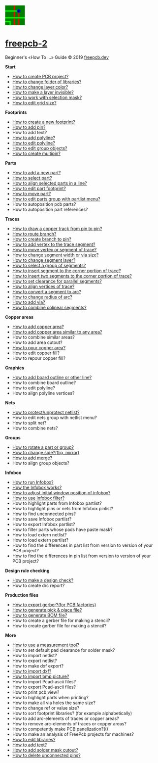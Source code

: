 ![](/pictures/upload.png) 
# [freepcb-2](https://freepcb.dev)

Beginner's «How To ...» Guide  © 2019 [freepcb.dev](https://freepcb.dev)

**Start**

* [How to create PCB project?](new_project.md)
* [How to change folder of libraries?](lib_folder.md)
* [How to change layer color?](colors.md)
* [How to make a layer invisible?](layer_vis.md)
* [How to work with selection mask?](sel_mask.md)
* [How to edit grid size?](grid.md)

**Footprints**

* [How to create a new footprint?](new_fp.md)
* [How to add pin?](add_pin.md)
* How to add text?
* [How to add polyline?](add_fp_poly.md)
* [How to edit polyline?](edit_fp_poly.md)
* [How to edit group objects?](fp_group.md)
* [How to create multipin?](multipin.md)

**Parts**

* [How to add a new part?](add_part.md)
* [How to select part?](select_part.md)
* [How to align selected parts in a line?](line_up.md)
* [How to edit part footprint?](edit_fp.md)
* [How to move part?](move_part.md)
* [How to edit parts group with partlist menu?](part_list.md)
* How to autoposition pcb parts?
* How to autoposition part references?

**Traces**

* [How to draw a copper track from pin to pin?](route.md)
* [How to route branch?](routing_branch.md)
* [How to create branch to pin?](edit_traces.md)
* [How to add vertex to the trace segment?](add_vertex.md)
* [How to move vertex or segment of trace?](move_seg.md)
* [How to change segment width or via size?](seg_width.md)
* [How to change segment layer?](seg_layer.md)
* [How to select a group of segments?](sel_seg_gr.md)
* [How to insert segment to the corner portion of trace?](insert_seg.md)
* [How to insert two segments to the corner portion of trace?](insert_seg2.md)
* [How to set clearance for parallel segments?](set_seg_clearance.md)
* [How to align vertices of trace?](align_vertex.md)
* [How to convert a segment to arc?](seg_2_arc.md)
* [How to change radius of arc?](seg_change_rad.md)
* [How to add via?](add_via.md)
* [How to combine colinear segments?](check_tr.md)

**Copper areas**

* [How to add copper area?](add_area.md)
* [How to add copper area similar to any area?](similar_area.md)
* How to combine similar areas?
* How to add area cutout?
* [How to pour copper area?](pour_area.md)
* How to edit copper fill?
* How to repour copper fill? 

**Graphics**

* [How to add board outline or other line?](add_polyline.md)
* How to combine board outline?
* How to edit polyline?
* How to align polyline vertices?

**Nets**

* [How to protect/unprotect netlist?](unprotect_nl.md)
* How to edit nets group with netlist menu?
* How to split net?
* How to combine nets?

**Groups**

* [How to rotate a part or group?](rotate.md)
* [How to change side?(flip, mirror)](side.md)
* [How to add merge?](add_merge.md)
* How to align group objects?

**Infobox**

* [How to run Infobox?](IB_run.md)
* [How the Infobox works?](ib_works.md)
* [How to adjust initial window position of infobox?](IB_win_pos.md)
* [How to use Infobox filter?](IB_use.md)
* How to highlight parts from Infobox partlist?
* How to highlight pins or nets from Infobox pinlist?
* How to find unconnected pins?
* How to save Infobox partlist?
* How to export Infobox partlist?
* How to filter parts whose pads have paste mask?
* How to load extern netlist? 
* How to load extern partlist?
* How to find the differences in part list from version to version of your PCB project?
* How to find the differences in pin list from version to version of your PCB project?

**Design rule checking**

* [How to make a design check?](DRC.md)
* How to create drc report?

**Production files**

* [How to export gerber?(for PCB factories)](gerber.md)
* [How to generate pick & place file?](pnp.md)
* [How to generate BOM file?](bom.md)
* How to create a gerber file for making a stencil?
* How to create gerber file for making a stencil?

**More**

* [How to use a measurement tool?](measurement_tool.md)
* How to set default pad clearance for solder mask?
* How to import netlist?
* How to export netlist?
* How to make dxf export?
* [How to import dxf?](dxf_imp.md)
* [How to import bmp picture?](bmp_imp.md)
* How to import Pcad-ascii files?
* How to export Pcad-ascii files?
* How to print pcb view?
* How to highlight parts when printing?
* How to make all via holes the same size?
* How to change ref or value size?
* How to sort footprint libraries? (for example alphabetically)
* How to add arc-elements of traces or copper areas?
* How to remove arc-elements of traces or copper areas?
* How to competently make PCB panelization?]()
* How to make an analysis of FreePcb projects for machines?
* [How to edit libraries?](fp_edit.md)
* [How to add text?](add_text.md)
* [How to add solder mask cutout?](add_polyline.md)
* [How to delete unconnected pins?](del_u_pins.md)








